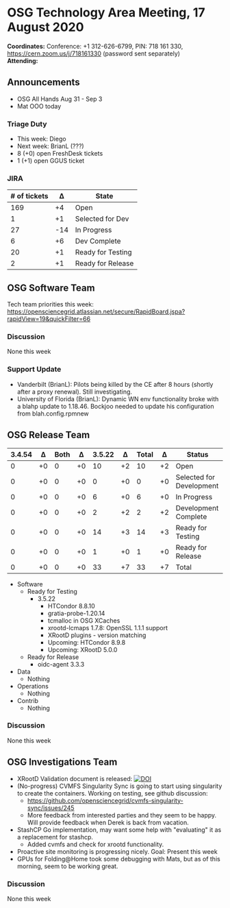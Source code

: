# OSG Technology Area Meeting, 17 August 2020

**Coordinates:** Conference: +1 312-626-6799, PIN: 718 161 330, <https://cern.zoom.us/j/718161330> (password sent separately)  
**Attending:**  


## Announcements

-   OSG All Hands Aug 31 - Sep 3
-   Mat OOO today


### Triage Duty

-   This week: Diego
-   Next week: BrianL (???)
-   8 (+0) open FreshDesk tickets
-   1 (+1) open GGUS ticket


### JIRA

| # of tickets | &Delta; | State             |
|------------ |------- |----------------- |
| 169          | +4      | Open              |
| 1            | +1      | Selected for Dev  |
| 27           | -14     | In Progress       |
| 6            | +6      | Dev Complete      |
| 20           | +1      | Ready for Testing |
| 2            | +1      | Ready for Release |


## OSG Software Team

Tech team priorities this week: <https://opensciencegrid.atlassian.net/secure/RapidBoard.jspa?rapidView=19&quickFilter=66>  


### Discussion

None this week  


### Support Update

-   Vanderbilt (BrianL): Pilots being killed by the CE after 8 hours (shortly after a proxy renewal). Still investigating.
-   University of Florida (BrianL): Dynamic WN env functionality broke with a blahp update to 1.18.46. Bockjoo needed to update his configuration from blah.config.rpmnew


## OSG Release Team

| 3.4.54 | &Delta; | Both | &Delta; | 3.5.22 | &Delta; | Total | &Delta; | Status                   |
| ------ | ------- | ---- | ------- | ------ | ------- | ----- | ------- | ------------------------ |
| 0      | +0      | 0    | +0      | 10     | +2      | 10    | +2      | Open                     |
| 0      | +0      | 0    | +0      | 0      | +0      | 0     | +0      | Selected for Development |
| 0      | +0      | 0    | +0      | 6      | +0      | 6     | +0      | In Progress              |
| 0      | +0      | 0    | +0      | 2      | +2      | 2     | +2      | Development Complete     |
| 0      | +0      | 0    | +0      | 14     | +3      | 14    | +3      | Ready for Testing        |
| 0      | +0      | 0    | +0      | 1      | +0      | 1     | +0      | Ready for Release        |
| 0      | +0      | 0    | +0      | 33     | +7      | 33    | +7      | Total                    |

-   Software  
    -   Ready for Testing  
        -   3.5.22  
            -   HTCondor 8.8.10
            -   gratia-probe-1.20.14
            -   tcmalloc in OSG XCaches
            -   xrootd-lcmaps 1.7.8: OpenSSL 1.1.1 support
            -   XRootD plugins - version matching
            -   Upcoming: HTCondor 8.9.8
            -   Upcoming: XRootD 5.0.0
    -   Ready for Release  
        -   oidc-agent 3.3.3
-   Data  
    -   Nothing
-   Operations  
    -   Nothing
-   Contrib  
    -   Nothing


### Discussion

None this week


## OSG Investigations Team

-   XRootD Validation document is released:
    [![DOI](https://zenodo.org/badge/DOI/10.5281/zenodo.3981359.svg)](https://doi.org/10.5281/zenodo.3981359)
-   (No-progress) CVMFS Singularity Sync is going to start using singularity to create the containers. Working on testing, see github discussion:  
    -   <https://github.com/opensciencegrid/cvmfs-singularity-sync/issues/245>
    -   More feedback from interested parties and they seem to be happy. Will provide feedback when Derek is back from vacation.
-   StashCP Go implementation, may want some help with "evaluating" it as a replacement for stashcp.
    - Added cvmfs and check for xrootd functionality.
-   Proactive site monitoring is progressing nicely.  Goal: Present this week
-   GPUs for Folding@Home took some debugging with Mats, but as of this morning, seem to be working great.


### Discussion

None this week
